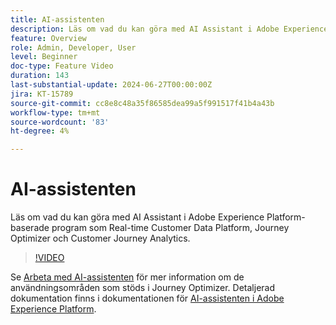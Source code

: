```yaml
---
title: AI-assistenten
description: Läs om vad du kan göra med AI Assistant i Adobe Experience Platform-baserade program som Real-time Customer Data Platform, Journey Optimizer och Customer Journey Analytics.
feature: Overview
role: Admin, Developer, User
level: Beginner
doc-type: Feature Video
duration: 143
last-substantial-update: 2024-06-27T00:00:00Z
jira: KT-15789
source-git-commit: cc8e8c48a35f86585dea99a5f991517f41b4a43b
workflow-type: tm+mt
source-wordcount: '83'
ht-degree: 4%

---
```



# AI-assistenten

Läs om vad du kan göra med AI Assistant i Adobe Experience Platform-baserade program som Real-time Customer Data Platform, Journey Optimizer och Customer Journey Analytics.

>[!VIDEO](https://video.tv.adobe.com/v/3429845/?learn=on)

Se [Arbeta med AI-assistenten](https://experienceleague.adobe.com/sv/docs/journey-optimizer/using/get-started/ai-assistant) för mer information om de användningsområden som stöds i Journey Optimizer. Detaljerad dokumentation finns i dokumentationen för [AI-assistenten i Adobe Experience Platform](https://experienceleague.adobe.com/sv/docs/experience-platform/ai-assistant/home).
